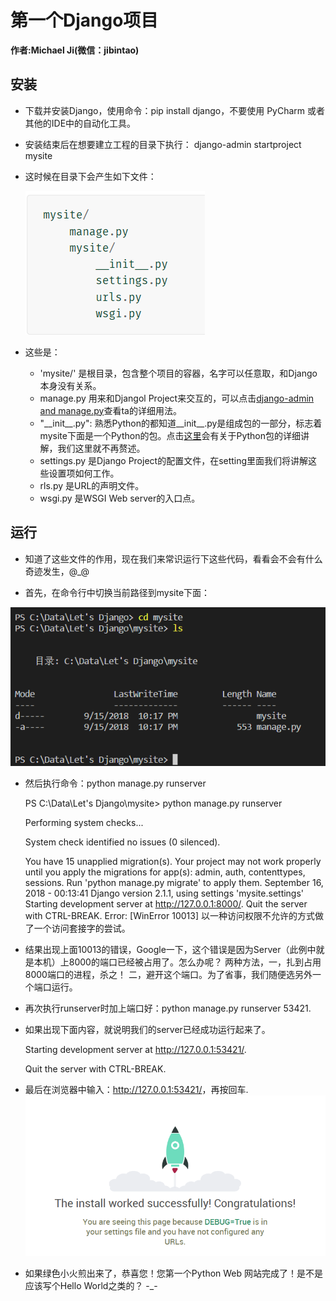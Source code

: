 # 第一个Django项目

__作者:Michael Ji(微信：jibintao)__

## 安装

* 下载并安装Django，使用命令：pip install django，不要使用 PyCharm 或者 其他的IDE中的自动化工具。
  
* 安装结束后在想要建立工程的目录下执行：
  django-admin startproject mysite
* 这时候在目录下会产生如下文件：

  ![''](img/01_01.PNG "图1")

* 这些是：
  * 'mysite/' 是根目录，包含整个项目的容器，名字可以任意取，和Django本身没有关系。
  * manage.py 用来和Djangol Project来交互的，可以点击[django-admin and manage.py]('https://docs.djangoproject.com/en/2.1/ref/django-admin/')查看ta的详细用法。
  * "\_\_init__.py":  熟悉Python的都知道__init__.py是组成包的一部分，标志着mysite下面是一个Python的包。点击[这里]('https://docs.python.org/3/tutorial/modules.html#tut-packages')会有关于Python包的详细讲解，我们这里就不再赘述。
  * settings.py 是Django Project的配置文件，在setting里面我们将讲解这些设置项如何工作。
  * rls.py 是URL的声明文件。
  * wsgi.py 是WSGI Web server的入口点。

## 运行

* 知道了这些文件的作用，现在我们来常识运行下这些代码，看看会不会有什么奇迹发生，@_@

* 首先，在命令行中切换当前路径到mysite下面：

![''](img/01_02.PNG "图2")


* 然后执行命令：python manage.py runserver

  PS C:\Data\Let's Django\mysite> python manage.py runserver

  Performing system checks...

  System check identified no issues (0 silenced).

  You have 15 unapplied migration(s). Your project may not work properly until you apply the migrations for app(s): admin, auth, contenttypes, sessions.
  Run 'python manage.py migrate' to apply them.
  September 16, 2018 - 00:13:41
  Django version 2.1.1, using settings 'mysite.settings'
  Starting development server at <http://127.0.0.1:8000/>.
  Quit the server with CTRL-BREAK.
  Error: [WinError 10013] 以一种访问权限不允许的方式做了一个访问套接字的尝试。

* 结果出现上面10013的错误，Google一下，这个错误是因为Server（此例中就是本机）上8000的端口已经被占用了。怎么办呢？ 两种方法，一，扎到占用8000端口的进程，杀之！ 二，避开这个端口。为了省事，我们随便选另外一个端口运行。
* 再次执行runserver时加上端口好：python manage.py runserver 53421.
* 如果出现下面内容，就说明我们的server已经成功运行起来了。
  
  Starting development server at <http://127.0.0.1:53421/>.

  Quit the server with CTRL-BREAK.

* 最后在浏览器中输入：<http://127.0.0.1:53421/>，再按回车.![''](img/01_03.PNG "图2")
  
* 如果绿色小火煎出来了，恭喜您！您第一个Python Web 网站完成了！是不是应该写个Hello World之类的？ -_-